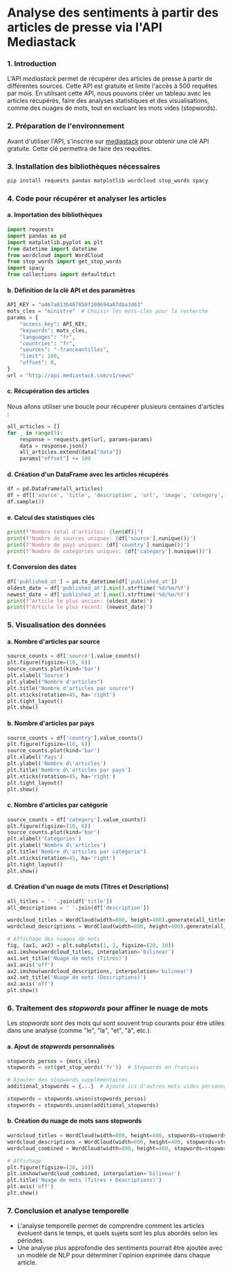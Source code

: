 # **Analyse des sentiments à partir des articles de presse via l'API Mediastack**

### **1. Introduction**
L'API *mediastack* permet de récupérer des articles de presse à partir de différentes sources. Cette API est gratuite et limite l'accès à 500 requêtes par mois. En utilisant cette API, nous pouvons créer un tableau avec les articles récupérés, faire des analyses statistiques et des visualisations, comme des nuages de mots, tout en excluant les mots vides (stopwords).

### **2. Préparation de l'environnement**

Avant d'utiliser l'API, s'inscrire sur [mediastack](https://mediastack.com/) pour obtenir une clé API gratuite. Cette clé permettra de faire des requêtes.

### **3. Installation des bibliothèques nécessaires**
```bash
pip install requests pandas matplotlib wordcloud stop_words spacy
```

### **4. Code pour récupérer et analyser les articles**

#### **a. Importation des bibliothèques**
```python
import requests
import pandas as pd
import matplotlib.pyplot as plt
from datetime import datetime
from wordcloud import WordCloud
from stop_words import get_stop_words
import spacy
from collections import defaultdict
```

#### **b. Définition de la clé API et des paramètres**
```python
API_KEY = "a467a013b407850f200694a07dba3d63"
mots_cles = "ministre"  # Choisir les mots-clés pour la recherche
params = {
    "access_key": API_KEY,
    "keywords": mots_cles,
    "languages": "fr",
    "countries": "fr",
    "sources": "-franceantilles",
    "limit": 100,
    "offset": 0,
}
url = "http://api.mediastack.com/v1/news"
```

#### **c. Récupération des articles**
Nous allons utiliser une boucle pour récupérer plusieurs centaines d'articles :
```python
all_articles = []
for _ in range(5):
    response = requests.get(url, params=params)
    data = response.json()
    all_articles.extend(data["data"])
    params["offset"] += 100
```

#### **d. Création d'un DataFrame avec les articles récupérés**
```python
df = pd.DataFrame(all_articles)
df = df[['source', 'title', 'description', 'url', 'image', 'category', 'language', 'country', 'published_at']]
df.sample(3)
```

#### **e. Calcul des statistiques clés**
```python
print(f"Nombre total d'articles: {len(df)}")
print(f"Nombre de sources uniques: {df['source'].nunique()}")
print(f"Nombre de pays uniques: {df['country'].nunique()}")
print(f"Nombre de catégories uniques: {df['category'].nunique()}")
```

#### **f. Conversion des dates**
```python
df['published_at'] = pd.to_datetime(df['published_at'])
oldest_date = df['published_at'].min().strftime('%d/%m/%Y')
newest_date = df['published_at'].max().strftime('%d/%m/%Y')
print(f"Article le plus ancien: {oldest_date}")
print(f"Article le plus récent: {newest_date}")
```

### **5. Visualisation des données**

#### **a. Nombre d'articles par source**
```python
source_counts = df['source'].value_counts()
plt.figure(figsize=(10, 6))
source_counts.plot(kind='bar')
plt.xlabel('Source')
plt.ylabel("Nombre d'articles")
plt.title("Nombre d'articles par source")
plt.xticks(rotation=45, ha='right')
plt.tight_layout()
plt.show()
```

#### **b. Nombre d'articles par pays**
```python
source_counts = df['country'].value_counts()
plt.figure(figsize=(10, 6))
source_counts.plot(kind='bar')
plt.xlabel('Pays')
plt.ylabel('Nombre d\'articles')
plt.title('Nombre d\'articles par pays')
plt.xticks(rotation=45, ha='right')
plt.tight_layout()
plt.show()
```

#### **c. Nombre d'articles par catégorie**
```python
source_counts = df['category'].value_counts()
plt.figure(figsize=(10, 6))
source_counts.plot(kind='bar')
plt.xlabel('Catégories')
plt.ylabel('Nombre d\'articles')
plt.title('Nombre d\'articles par catégorie')
plt.xticks(rotation=45, ha='right')
plt.tight_layout()
plt.show()
```

#### **d. Création d'un nuage de mots (Titres et Descriptions)**
```python
all_titles = ' '.join(df['title'])
all_descriptions = ' '.join(df['description'])

wordcloud_titles = WordCloud(width=800, height=400).generate(all_titles)
wordcloud_descriptions = WordCloud(width=800, height=400).generate(all_descriptions)

# Affichage des nuages de mots
fig, (ax1, ax2) = plt.subplots(1, 2, figsize=(20, 10))
ax1.imshow(wordcloud_titles, interpolation='bilinear')
ax1.set_title('Nuage de mots (Titres)')
ax1.axis('off')
ax2.imshow(wordcloud_descriptions, interpolation='bilinear')
ax2.set_title('Nuage de mots (Descriptions)')
ax2.axis('off')
plt.show()
```

### **6. Traitement des *stopwords* pour affiner le nuage de mots**
Les *stopwords* sont des mots qui sont souvent trop courants pour être utiles dans une analyse (comme "le", "la", "et", "à", etc.).

#### **a. Ajout de *stopwords* personnalisés**
```python
stopwords_persos = {mots_cles}
stopwords = set(get_stop_words('fr'))  # Stopwords en français

# Ajouter des stopwords supplémentaires
additional_stopwords = {...}  # Ajoute ici d'autres mots vides personnalisés

stopwords = stopwords.union(stopwords_persos)
stopwords = stopwords.union(additional_stopwords)
```

#### **b. Création du nuage de mots sans stopwords**
```python
wordcloud_titles = WordCloud(width=800, height=400, stopwords=stopwords).generate(all_titles)
wordcloud_descriptions = WordCloud(width=800, height=400, stopwords=stopwords).generate(all_descriptions)
wordcloud_combined = WordCloud(width=800, height=400, stopwords=stopwords).generate(all_titles + ' ' + all_descriptions)

# Affichage
plt.figure(figsize=(20, 10))
plt.imshow(wordcloud_combined, interpolation='bilinear')
plt.title('Nuage de mots (Titres + Descriptions)')
plt.axis('off')
plt.show()
```

### **7. Conclusion et analyse temporelle**

- L'analyse temporelle permet de comprendre comment les articles évoluent dans le temps, et quels sujets sont les plus abordés selon les périodes.
- Une analyse plus approfondie des sentiments pourrait être ajoutée avec un modèle de NLP pour déterminer l'opinion exprimée dans chaque article.
